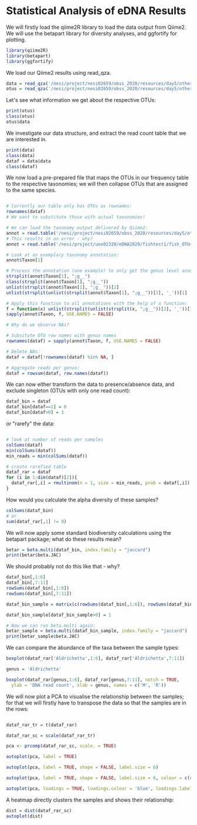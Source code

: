 # Statistical Analysis of eDNA Results

We will firstly load the qiime2R library to load the data output from Qiime2. 
We will use the betapart library for diversity analyses, and ggfortify for plotting.  

```r
library(qiime2R)
library(betapart)
library(ggfortify)
```


We load our Qiime2 results using read_qza. 
```r
data = read_qza('/nesi/project/nesi02659/obss_2020/resources/day5/other_resources/stats/fish_freq_table.qza')
otus = read_qza('/nesi/project/nesi02659/obss_2020/resources/day5/other_resources/stats/zotus.qza')
```

Let's see what information we get about the respective OTUs:
```r
print(otus)
class(otus)
otus$data
```

We investigate our data structure, and extract the read count table that we are interested in.
```r
print(data)
class(data)
dataf = data$data
class(dataf)
```

We now load a pre-prepared file that maps the OTUs in our frequency table to the respective taxonomies; we will then collapse OTUs that are assigned to the same species.  
```r

# Currently our table only has OTUs as rownames:
rownames(dataf)
# We want to substitute those with actual taxonomies!

# We can load the taxonomy output delivered by Qiime2:
annot = read.table('/nesi/project/nesi02659/obss_2020/resources/day5/other_resources/stats/fish_OTUs_NB_taxonomy.tsv')
# This results in an error - why? 
annot = read.table('/nesi/project/uoo02328/eDNA2020/fishtest1/fish_OTUs_NB_taxonomy.tsv', sep='\t', header=TRUE, row.names=1)

# Look at an exemplary taxonomy annotation:
annot$Taxon[1]

# Process the annotation (one example) to only get the genus level annotation:
strsplit(annot$Taxon[1], ";g__")
class(strsplit(annot$Taxon[1], ";g__"))
unlist(strsplit(annot$Taxon[1], ";g__"))[2]
unlist(strsplit(unlist(strsplit(annot$Taxon[1], ";g__"))[2], '_'))[1]

# Apply this function to all annotations with the help of a function:
f = function(x) unlist(strsplit(unlist(strsplit(x, ";g__"))[2], '_'))[1]
sapply(annot$Taxon, f, USE.NAMES = FALSE)

# Why do we observe NAs?

# Subsitute OTU row names with genus names
rownames(dataf) = sapply(annot$Taxon, f, USE.NAMES = FALSE)

# Delete NAs:
dataf = dataf[!rownames(dataf) %in% NA, ]

# Aggregate reads per genus:
dataf = rowsum(dataf, row.names(dataf))

```

We can now either transform the data to presence/absence data, and exclude singleton (OTUs with only one read count):
```r
dataf_bin = dataf
dataf_bin[dataf==1] = 0 
dataf_bin[dataf>0] = 1
```

or "rarefy" the data: 
```r

# look at number of reads per samples
colSums(dataf)
min(colSums(dataf))
min_reads = min(colSums(dataf))

# create rarefied table
dataf_rar = dataf
for (i in 1:dim(dataf)[2]){
  dataf_rar[,i] = rmultinom(n = 1, size = min_reads, prob = dataf[,i])
}
```

How would you calculate the alpha diversity of these samples? 
```r
colSums(dataf_bin)
# or
sum(dataf_rar[,1] != 0)
```

We will now apply some standard biodiversity calculations using the betapart package; what do these results mean? 
```r
betar = beta.multi(dataf_bin, index.family = "jaccard")
print(betar$beta.JAC)
```

We should probably not do this like that - why? 
```r
dataf_bin[,1:6]
dataf_bin[,7:11]
rowSums(dataf_bin[,1:6])
rowSums(dataf_bin[,7:11])

dataf_bin_sample = matrix(c(rowSums(dataf_bin[,1:6]), rowSums(dataf_bin[,7:11])), ncol=2, dimnames=list(rownames(dataf_bin), c('R','M')))

dataf_bin_sample[dataf_bin_sample>0] = 1

# Now we can run beta.multi again: 
betar_sample = beta.multi(dataf_bin_sample, index.family = "jaccard")
print(betar_sample$beta.JAC)

```

We can compare the abundance of the taxa between the sample types: 
```r
boxplot(dataf_rar['Aldrichetta',1:6], dataf_rar['Aldrichetta',7:11])

genus = 'Aldrichetta'

boxplot(dataf_rar[genus,1:6], dataf_rar[genus,7:11], notch = TRUE,
  ylab = 'DNA read count', xlab = genus, names = c('M', 'R'))

```

We will now plot a PCA to visualise the relationship between the samples; for that we will firstly have to transpose the data so that the samples are in the rows:
```r

dataf_rar_tr = t(dataf_rar)

dataf_rar_sc = scale(dataf_rar_tr)

pca <- prcomp(dataf_rar_sc, scale. = TRUE)

autoplot(pca, label = TRUE)

autoplot(pca, label = TRUE, shape = FALSE, label.size = 6)

autoplot(pca, label = TRUE, shape = FALSE, label.size = 6, colour = c(rep('brown',6), rep('green',5)))

autoplot(pca, loadings = TRUE, loadings.colour = 'blue', loadings.label = TRUE, loadings.label.size = 3)
```

A heatmap directly clusters the samples and shows their relationship: 
```r
dist = dist(dataf_rar_sc)
autoplot(dist)
```
